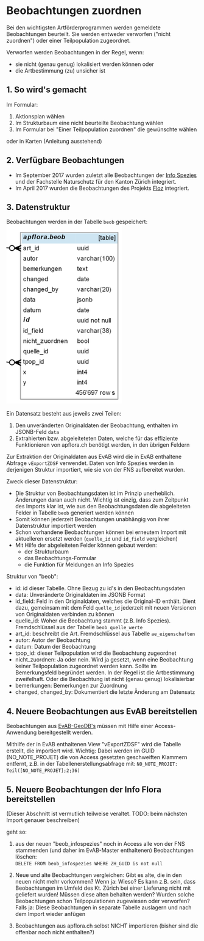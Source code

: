 # Beobachtungen zuordnen

Bei den wichtigsten Artförderprogrammen werden gemeldete Beobachtungen beurteilt. Sie werden entweder verworfen ("nicht zuordnen") oder einer Teilpopulation zugeordnet.

Verworfen werden Beobachtungen in der Regel, wenn:
- sie nicht (genau genug) lokalisiert werden können oder
- die Artbestimmung (zu) unsicher ist

## 1. So wird's gemacht
Im Formular:

1. Aktionsplan wählen
2. Im Strukturbaum eine nicht beurteilte Beobachtung wählen
3. Im Formular bei "Einer Teilpopulation zuordnen" die gewünschte wählen

oder in Karten (Anleitung ausstehend)

## 2. Verfügbare Beobachtungen

- Im September 2017 wurden zuletzt alle Beobachtungen der [Info Spezies](http://www.infoflora.ch/de/allgemeines/info-species.html) und der Fachstelle Naturschutz für den Kanton Zürich integriert.
- Im April 2017 wurden die Beobachtungen des Projekts [Floz](http://www.floz.zbg.ch/) integriert.

## 3. Datenstruktur

Beobachtungen werden in der Tabelle `beob` gespeichert:<br/>
![Tabelle beob](./_media/beobTable.png)

Ein Datensatz besteht aus jeweils zwei Teilen:

1. Den unveränderten Originaldaten der Beobachtung, enthalten im JSONB-Feld `data`
2. Extrahierten bzw. abgeleiteteten Daten, welche für das effiziente Funktionieren von apflora.ch benötigt werden, in den übrigen Feldern

Zur Extraktion der Originaldaten aus EvAB wird die in EvAB enthaltene Abfrage `vExportZDSF` verwendet. Daten von Info Spezies werden in derjenigen Struktur importiert, wie sie von der FNS aufbereitet wurden. 

Zweck dieser Datenstruktur: 
* Die Struktur von Beobachtungsdaten ist im Prinzip unerheblich. Änderungen daran auch nicht. Wichtig ist einzig, dass zum Zeitpunkt des Imports klar ist, wie aus den Beobachtungsdaten die abgeleiteten Felder in Tabelle `beob` generiert werden können
* Somit können jederzeit Beobachtungen unabhängig von ihrer Datenstruktur importiert werden
* Schon vorhandene Beobachtungen können bei erneutem Import mit aktuelleren ersetzt werden (`quelle_id` und `id_field` vergleichen)
* Mit Hilfe der abgeleiteten Felder können gebaut werden:
  * der Strukturbaum
  * das Beobachtungs-Formular
  * die Funktion für Meldungen an Info Spezies

Struktur von "beob":
* id: id dieser Tabelle. Ohne Bezug zu id's in den Beobachtungsdaten
* data: Unveränderte Originaldaten im JSONB Format
* id_field: Feld in den Originaldaten, welches die Original-ID enthält. Dient dazu, gemeinsam mit dem Feld `quelle_id` jederzeit mit neuen Versionen von Originaldaten verbinden zu können
* quelle_id: Woher die Beobachtung stammt (z.B. Info Spezies). Fremdschlüssel aus der Tabelle `beob_quelle_werte`
* art_id: beschreibt die Art. Fremdschlüssel aus Tabelle `ae_eigenschaften`
* autor: Autor der Beobachtung
* datum: Datum der Beobachtung
* tpop_id: dieser Teilpopulation wird die Beobachtung zugeordnet
* nicht_zuordnen: Ja oder nein. Wird ja gesetzt, wenn eine Beobachtung keiner Teilpopulation zugeordnet werden kann. Sollte im Bemerkungsfeld begründet werden. In der Regel ist die Artbestimmung zweifelhaft. Oder die Beobachtung ist nicht (genau genug) lokalisierbar
* bemerkungen: Bemerkungen zur Zuordnung
* changed, changed_by: Dokumentiert die letzte Änderung am Datensatz

## 4. Neuere Beobachtungen aus EvAB bereitstellen

Beobachtungen aus [EvAB-GeoDB's](http://www.aln.zh.ch/internet/baudirektion/aln/de/naturschutz/naturschutzdaten/tools/evab.html#a-content) müssen mit Hilfe einer Access-Anwendung bereitgestellt werden.

Mithilfe der in EvAB enthaltenen View "vExportZDSF" wird die Tabelle erstellt, die importiert wird. Wichtig: Dabei werden im GUID (NO_NOTE_PROJET) die von Access gesetzten geschweiften Klammern entfernt, z.B. in der Tabellenerstellungsabfrage mit: `NO_NOTE_PROJET: Teil([NO_NOTE_PROJET];2;36)`

## 5. Neuere Beobachtungen der Info Flora bereitstellen
(Dieser Abschnitt ist vermutlich teilweise veraltet. TODO: beim nächsten Import genauer beschreiben)

geht so:

1. aus der neuen "beob_infospezies" noch in Access alle von der FNS stammenden (und daher im EvAB-Master enthaltenen) Beobachtungen löschen:<br>
    `DELETE FROM beob_infospezies WHERE ZH_GUID is not null`
    
1. Neue und alte Beobachtungen vergleichen: Gibt es alte, die in den neuen nicht mehr vorkommen? Wenn ja: Wieso? Es kann z.B. sein, dass Beobachtungen im Umfeld des Kt. Zürich bei einer Lieferung nicht mit geliefert wurden! Müssen diese alten behalten werden? Wurden solche Beobachtungen schon Teilpopulationen zugewiesen oder verworfen? Falls ja: Diese Beobachtungen in separate Tabelle auslagern und nach dem Import wieder anfügen

1. Beobachtungen aus apflora.ch selbst NICHT importieren (bisher sind die offenbar noch nicht enthalten?)

